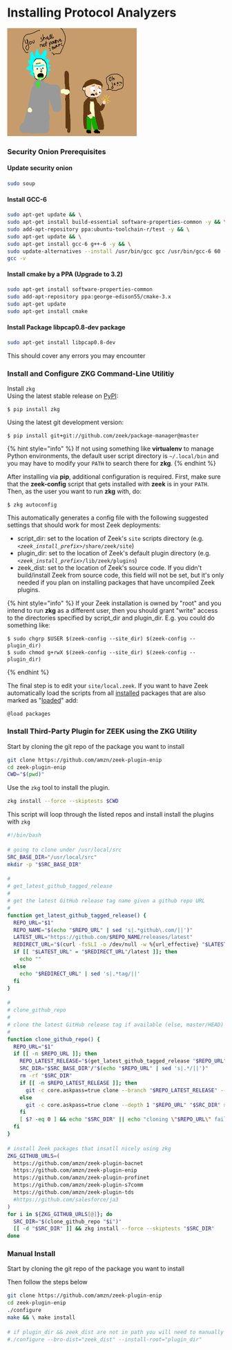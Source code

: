 # Installing Protocol Analyzers

![](../.gitbook/assets/parse.png)

### Security Onion Prerequisites  

#### Update security onion 

```bash
sudo soup
```

#### Install GCC-6

```bash
sudo apt-get update && \
sudo apt-get install build-essential software-properties-common -y && \
sudo add-apt-repository ppa:ubuntu-toolchain-r/test -y && \
sudo apt-get update && \
sudo apt-get install gcc-6 g++-6 -y && \
sudo update-alternatives --install /usr/bin/gcc gcc /usr/bin/gcc-6 60 --slave /usr/bin/g++ g++ /usr/bin/g++-6 && \
gcc -v
```

#### Install cmake by a PPA \(Upgrade to 3.2\)

```bash
sudo apt-get install software-properties-common
sudo add-apt-repository ppa:george-edison55/cmake-3.x
sudo apt-get update
sudo apt-get install cmake
```

#### Install Package libpcap0.8-dev package

```bash
sudo apt-get install libpcap0.8-dev
```

This should cover any errors you may encounter 

### Install and Configure ZKG Command-Line Utilitiy

Install `zkg`  
Using the latest stable release on [PyPI](https://pypi.python.org/pypi):

```text
$ pip install zkg
```

Using the latest git development version:

```text
$ pip install git+git://github.com/zeek/package-manager@master
```

{% hint style="info" %}
If not using something like **virtualenv** to manage Python environments, the default user script directory is `~/.local/bin` and you may have to modify your `PATH` to search there for **zkg**.
{% endhint %}

After installing via **pip**, additional configuration is required. First, make sure that the **zeek-config** script that gets installed with **zeek** is in your `PATH`. Then, as the user you want to run **zkg** with, do:

```text
$ zkg autoconfig
```

This automatically generates a config file with the following suggested settings that should work for most Zeek deployments:

* script\_dir: set to the location of Zeek's `site` scripts directory \(e.g. _`<zeek_install_prefix>`_`/share/zeek/site`\)
* plugin\_dir: set to the location of Zeek's default plugin directory \(e.g. _`<zeek_install_prefix>`_`/lib/zeek/plugins`\)
* zeek\_dist: set to the location of Zeek's source code. If you didn't build/install Zeek from source code, this field will not be set, but it's only needed if you plan on installing packages that have uncompiled Zeek plugins.

{% hint style="info" %}
 If your Zeek installation is owned by "root" and you intend to run **zkg** as a different user, then you should grant "write" access to the directories specified by script\_dir and plugin\_dir. E.g. you could do something like:

```text
$ sudo chgrp $USER $(zeek-config --site_dir) $(zeek-config --plugin_dir)
$ sudo chmod g+rwX $(zeek-config --site_dir) $(zeek-config --plugin_dir)
```
{% endhint %}

 The final step is to edit your `site/local.zeek`. If you want to have Zeek automatically load the scripts from all [installed](https://docs.zeek.org/projects/package-manager/en/stable/zkg.html#install-command) packages that are also marked as "[loaded](https://docs.zeek.org/projects/package-manager/en/stable/zkg.html#load-command)" add:

```text
@load packages
```

### Install Third-Party Plugin for ZEEK using the ZKG Utility

Start by cloning the git repo of the package you want to install

```bash
git clone https://github.com/amzn/zeek-plugin-enip
cd zeek-plugin-enip
CWD="$(pwd)"
```

Use the `zkg` tool to install the plugin.

```bash
zkg install --force --skiptests $CWD
```

This script will loop through the listed repos and install  install the plugins with `zkg` 

```bash
#!/bin/bash

# going to clone under /usr/local/src
SRC_BASE_DIR="/usr/local/src"
mkdir -p "$SRC_BASE_DIR"

#
# get_latest_github_tagged_release
#
# get the latest GitHub release tag name given a github repo URL
#
function get_latest_github_tagged_release() {
  REPO_URL="$1"
  REPO_NAME="$(echo "$REPO_URL" | sed 's|.*github\.com/||')"
  LATEST_URL="https://github.com/$REPO_NAME/releases/latest"
  REDIRECT_URL="$(curl -fsSLI -o /dev/null -w %{url_effective} "$LATEST_URL" 2>/dev/null)"
  if [[ "$LATEST_URL" = "$REDIRECT_URL"/latest ]]; then
    echo ""
  else
    echo "$REDIRECT_URL" | sed 's|.*tag/||'
  fi
}

#
# clone_github_repo
#
# clone the latest GitHub release tag if available (else, master/HEAD) under $SRC_BASE_DIR
#
function clone_github_repo() {
  REPO_URL="$1"
  if [[ -n $REPO_URL ]]; then
    REPO_LATEST_RELEASE="$(get_latest_github_tagged_release "$REPO_URL")"
    SRC_DIR="$SRC_BASE_DIR"/"$(echo "$REPO_URL" | sed 's|.*/||')"
    rm -rf "$SRC_DIR"
    if [[ -n $REPO_LATEST_RELEASE ]]; then
      git -c core.askpass=true clone --branch "$REPO_LATEST_RELEASE" --depth 1 "$REPO_URL" "$SRC_DIR" >/dev/null 2>&1
    else
      git -c core.askpass=true clone --depth 1 "$REPO_URL" "$SRC_DIR" >/dev/null 2>&1
    fi
    [ $? -eq 0 ] && echo "$SRC_DIR" || echo "cloning \"$REPO_URL\" failed" >&2
  fi
}

# install Zeek packages that insatll nicely using zkg
ZKG_GITHUB_URLS=(
  https://github.com/amzn/zeek-plugin-bacnet
  https://github.com/amzn/zeek-plugin-enip
  https://github.com/amzn/zeek-plugin-profinet
  https://github.com/amzn/zeek-plugin-s7comm
  https://github.com/amzn/zeek-plugin-tds
  #https://github.com/salesforce/ja3
)
for i in ${ZKG_GITHUB_URLS[@]}; do
  SRC_DIR="$(clone_github_repo "$i")"
  [[ -d "$SRC_DIR" ]] && zkg install --force --skiptests "$SRC_DIR"
done
```

### Manual Install

Start by cloning the git repo of the package you want to install

Then follow the steps below

```bash
git clone https://github.com/amzn/zeek-plugin-enip
cd zeek-plugin-enip
./configure 
make && \ make install

# if plugin_dir && zeek_dist are not in path you will need to manually specify them
#./configure --bro-dist="zeek_dist" --install-root="plugin_dir"
```




